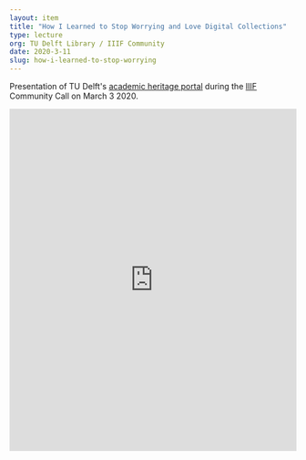 ```yaml
---
layout: item
title: "How I Learned to Stop Worrying and Love Digital Collections"
type: lecture
org: TU Delft Library / IIIF Community
date: 2020-3-11
slug: how-i-learned-to-stop-worrying
---
```

Presentation of TU Delft's [academic heritage portal](http://heritage.tudelft.nl) during the [IIIF](https://iiif.io) Community Call on March 3 2020.

<iframe width="100%" height="600" src="https://www.youtube.com/embed/VnqtYzxyY64" frameborder="0" allow="accelerometer; autoplay; clipboard-write; encrypted-media; gyroscope; picture-in-picture" allowfullscreen></iframe>